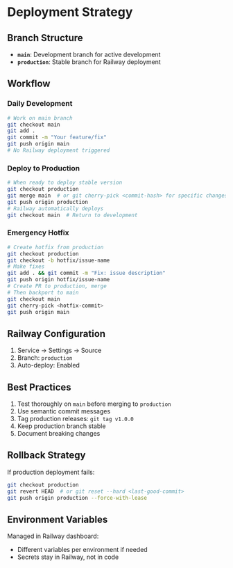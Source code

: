 # Deployment Strategy

## Branch Structure

- **`main`**: Development branch for active development
- **`production`**: Stable branch for Railway deployment

## Workflow

### Daily Development
```bash
# Work on main branch
git checkout main
git add .
git commit -m "Your feature/fix"
git push origin main
# No Railway deployment triggered
```

### Deploy to Production
```bash
# When ready to deploy stable version
git checkout production
git merge main  # or git cherry-pick <commit-hash> for specific changes
git push origin production
# Railway automatically deploys
git checkout main  # Return to development
```

### Emergency Hotfix
```bash
# Create hotfix from production
git checkout production
git checkout -b hotfix/issue-name
# Make fixes
git add . && git commit -m "Fix: issue description"
git push origin hotfix/issue-name
# Create PR to production, merge
# Then backport to main
git checkout main
git cherry-pick <hotfix-commit>
git push origin main
```

## Railway Configuration

1. Service → Settings → Source
2. Branch: `production`
3. Auto-deploy: Enabled

## Best Practices

1. Test thoroughly on `main` before merging to `production`
2. Use semantic commit messages
3. Tag production releases: `git tag v1.0.0`
4. Keep production branch stable
5. Document breaking changes

## Rollback Strategy

If production deployment fails:
```bash
git checkout production
git revert HEAD  # or git reset --hard <last-good-commit>
git push origin production --force-with-lease
```

## Environment Variables

Managed in Railway dashboard:
- Different variables per environment if needed
- Secrets stay in Railway, not in code